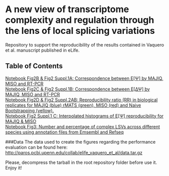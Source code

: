 # A new view of transcriptome complexity and regulation through the lens of local splicing variations
Repository to support the reproducibility of the results contained in Vaquero et al. manuscript published in eLife.  

## Table of Contents
[Notebook Fig2B & Fig2 Suppl.1A: Correspondence between E[Ψ] by MAJIQ, MISO and RT-PCR](ipython-nbs/figure2B_figure2suppl1A.ipynb)<br>
[Notebook Fig2C & Fig2 Suppl.1B: Correspondence between E[ΔΨ] by MAJIQ, MISO and RT-PCR](ipython-nbs/figure2C_figure2suppl1B.ipynb)<br>
[Notebook Fig2D & Fig2 Suppl.2AB: Reproducibility ratio (RR) in biological replicates for MAJIQ (blue) rMATS (green), MISO (red) and Naive Bootstrapping (yellow).](ipython-nbs/figure2D_figure2suppl2AB.ipynb)<br>
[Notebook Fig2 Suppl.1 C: Interpolated histograms of E[Ψ] reproducibility for MAJIQ & MISO](ipython-nbs/figure2_suppl1C.ipynb)<br>
[Notebook Fig3: Number and percentage of complex LSVs across different species using annotation files from Emsembl and Refseq](ipython-nbs/figure3.ipynb)<br>

###Data
The data used to create the figures regarding the performance evaluation can be found here:
http://paros.pcbi.upenn.edu/collab/elife_vaquero_et_al/data.tar.gz

Please, decompress the tarball in the root repository folder before use it. Enjoy it! 
